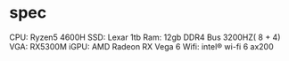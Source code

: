 # spec
CPU: Ryzen5 4600H
SSD: Lexar 1tb
Ram: 12gb DDR4 Bus 3200HZ( 8 + 4)
VGA: RX5300M
iGPU: AMD Radeon RX Vega 6
Wifi: intel® wi-fi 6 ax200
